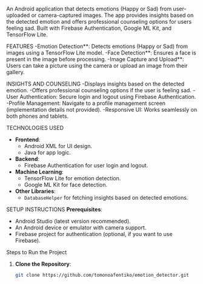 An Android application that detects emotions (Happy or Sad) from user-uploaded or camera-captured images. The app provides insights based on the detected emotion and offers professional counseling options for users feeling sad. Built with Firebase Authentication, Google ML Kit, and TensorFlow Lite.

FEATURES
-Emotion Detection**: Detects emotions (Happy or Sad) from images using a TensorFlow Lite model.
-Face Detection**: Ensures a face is present in the image before processing.
-Image Capture and Upload**: Users can take a picture using the camera or upload an image from their gallery.

INSIGHTS AND COUNSELING
-Displays insights based on the detected emotion.
-Offers professional counseling options if the user is feeling sad.
-User Authentication: Secure login and logout using Firebase Authentication.
-Profile Management: Navigate to a profile management screen (implementation details not provided).
-Responsive UI: Works seamlessly on both phones and tablets.

TECHNOLOGIES USED
- **Frontend**:
  - Android XML for UI design.
  - Java for app logic.
- **Backend**:
  - Firebase Authentication for user login and logout.
- **Machine Learning**:
  - TensorFlow Lite for emotion detection.
  - Google ML Kit for face detection.
- **Other Libraries**:
  - `DatabaseHelper` for fetching insights based on detected emotions.

SETUP INSTRUCTIONS
**Prerequisites**:
- Android Studio (latest version recommended).
- An Android device or emulator with camera support.
- Firebase project for authentication (optional, if you want to use Firebase).

Steps to Run the Project
1. **Clone the Repository**:
   ```bash
   git clone https://github.com/tomonoafentiko/emotion_detector.git
